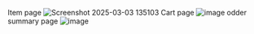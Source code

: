 Item page
![Screenshot 2025-03-03 135103](https://github.com/user-attachments/assets/dd1f805f-e668-4074-be8c-5da7ac2851d5)
Cart page
![image](https://github.com/user-attachments/assets/c8ef1828-ab1b-414d-949e-e3b191efd746)
odder summary page
![image](https://github.com/user-attachments/assets/bcb60a13-8ffa-46aa-85f0-4c3152870408)
